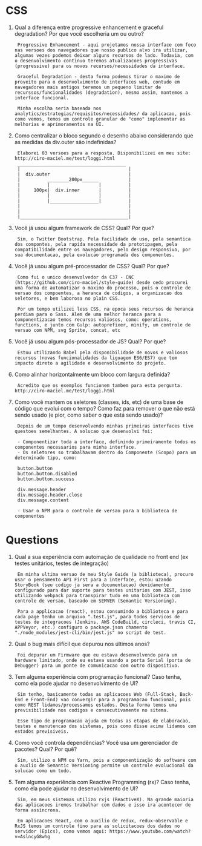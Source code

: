 
# CSS
1. Qual a diferença entre progressive enhancement e graceful degradation? Por que você escolheria um ou outro?

        Progressive Enhancement - aqui projetamos nossa interface com foco nas versoes dos navegadores que nosso publico alvo ira utilizar, algumas vezes podemos deixar alguns recursos de lado. Todavia, com o desenvolvimento continuo teremos atualizacoes progressivas (progressive) para os novos recursos/necessidades da interface.

        Graceful Degradation - desta forma podemos tirar o maximo de proveito para o desenvolvimento de interfaces web, contudo em navegadores mais antigos teremos um pequeno limitar de recurssos/funcionalidades (degradation), mesmo assim, mantemos a interface funcional.

        Minha escolha seria baseada nos analytics/estrategias/requisitos/necessidades/ da aplicacao, pois como vemos, temos um controle granular de "como" implementar as melhorias e aprimoramentos na UI.


2. Como centralizar o bloco segundo o desenho abaixo considerando que as medidas da div.outer são indefinidas?

        Elaborei 03 versoes para a resposta. Disponibilizei em meu site: http://ciro-maciel.me/test/loggi.html 
        ________________________________________
        |                                        |
        |  div.outer                             |
        |          ________200px______           |
        |          |                  |          |
        |     100px|  div.inner       |          |
        |          |                  |          |
        |          |__________________|          |
        |                                        |
        |                                        |
        |________________________________________|


3. Você já usou algum framework de CSS? Qual? Por que?

        Sim, o Twitter Bootstrap. Pela facilidade de uso, pela semantica dos compontes, pela rapida necessidade da prototipagem, pela compatibilidade entre os navegadores, pelo design responsivo, por sua documentacao, pela evolucao programada dos componentes.



4. Você já usou algum pré-processador de CSS? Qual? Por que?

        Como fui o unico desenvolvedor da C37 - CNC (https://github.com/ciro-maciel/style-guide) desde cedo procurei uma forma de automatizar o maximo do processo, pois o controle de versao dos compoentes, a heranca de codigos, a organizacao dos seletores, e bem laborosa no plain CSS.
        
        Por um tempo utilizei less CSS, na epoca seus recursos de heranca perdiam para o Sass. Alem de uma melhor heranca para a componentizacao temos recursos valiosos, como: operations, functions, e junto com Gulp: autoprefixer, minify, um controle de versao com NPM, svg Sprite, concat, etc


5. Você já usou algum pós-processador de JS? Qual? Por que?
        
        Estou utilizando Babel pela disponibilidade de novos e valiosos recursos (novas funcionalidades da liguagem ES6/ES7) que tem impacto direto a agilidade e desenvolvimento do projeto.


6. Como alinhar horizontalmente um bloco com largura definida?

        Acredito que os exemplos funcionem tambem para esta pergunta. http://ciro-maciel.me/test/loggi.html


7. Como você mantem os seletores (classes, ids, etc) de uma base de código que evolui com o tempo? Como faz para remover o que não está sendo usado (e pior, como saber o que está sendo usado)?

        Depois de um tempo desenvolvendo minhas primeiras interfaces tive questoes semelhantes. A solucao que desenvolvi foi:

        - Componentizar toda a interface, definindo primeiramente todos os componentes necessarios para minha interface.
        - Os seletores so trabalhavam dentro do Componente (Scopo) para um determinado tipo, como: 

        button.button
        button.button.disabled
        button.button.success

        div.message.header
        div.message.header.close
        div.message.content

        - Usar o NPM para o controle de versao para a biblioteca de componentes

# Questions
1. Qual a sua experiência com automação de qualidade no front end (ex testes unitários, testes de integração)

        Em minha ultima versao de meu Style Guide (a biblioteca), procuro usar o pensamento API First para a interface, estou uzando StoryBook (seu codigo ja sera a documentacao) devidamente configurado para dar suporte para testes unitarios com JEST, isso utilizando webpack para transpirar tudo em uma biblioteca com controle de versao, baseado em SEMVER (Semantic Versioning).

        Para a applicacao (react), estou consumindo a biblioteca e para cada page tenho um arquivo ".test.js", para todos servicos de testes de integracoes (Jenkins, AWS CodeBuild, circleci, travis CI, APPVeyor, etc.) configuro o package.json chamento "./node_modules/jest-cli/bin/jest.js" no script de test.


1. Qual o bug mais difícil que depurou nos últimos anos?

        Foi depurar um Firmware que eu estava desenvolvendo para um hardware limitado, onde eu estava usando a porta Serial (porta de Debugger) para um ponte de comunicacao com outro dispositivo.


1. Tem alguma experiência com programação funcional? Caso tenha, como ela pode ajudar no desenvolvimento de UI?

        Sim tenho, basicamente todas as aplicacoes Web (Full-Stack, Back-End e Front-End) vao convergir para a programacao funcional, pois como REST lidamos/processamos estados. Desta forma temos uma previsibilidade nos codigos e consecutivamente no sitema.

        Esse tipo de programacao ajuda em todas as etapas de elaboracao, testes e manutencao dos sistemas, pois como disse acima lidamos com estados previsiveis.


1. Como você controla dependências? Você usa um gerenciador de pacotes? Qual? Por quê?

        Sim, utilizo o NPM ou Yarn, pois a componentização do software com o auxlio de Semantic Versioning permite um controle evolucional da solucao como um todo.


1. Tem alguma experiência com Reactive Programming (rx)? Caso tenha, como ela pode ajudar no desenvolvimento de UI?

        Sim, em meus sistemas utilizo rxjs (ReactiveX). Na grande maioria das aplicacoes iremos trabalhar com dados e isso ira acontecer de forma assíncrona.

        Em aplicacoes React, com o auxilio de redux, redux-observable e RxJS temos um controle fino para as solicitacoes dos dados no servidor (Epics), como vemos aqui: https://www.youtube.com/watch?v=AslncyG8whg